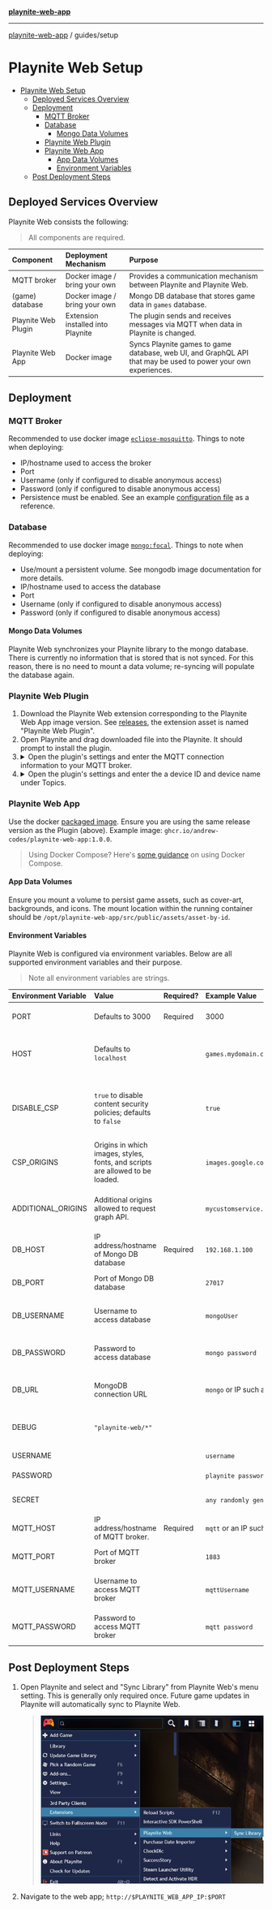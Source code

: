 [**playnite-web-app**](../../README.md)

***

[playnite-web-app](../../README.md) / guides/setup

# Playnite Web Setup

- [Playnite Web Setup](#playnite-web-setup)
  - [Deployed Services Overview](#deployed-services-overview)
  - [Deployment](#deployment)
    - [MQTT Broker](#mqtt-broker)
    - [Database](#database)
      - [Mongo Data Volumes](#mongo-data-volumes)
    - [Playnite Web Plugin](#playnite-web-plugin)
    - [Playnite Web App](#playnite-web-app)
      - [App Data Volumes](#app-data-volumes)
      - [Environment Variables](#environment-variables)
  - [Post Deployment Steps](#post-deployment-steps)

## Deployed Services Overview

Playnite Web consists the following:

> All components are required.

| Component           | Deployment Mechanism              | Purpose                                                                                                        |
| :------------------ | :-------------------------------- | :------------------------------------------------------------------------------------------------------------- |
| MQTT broker         | Docker image / bring your own     | Provides a communication mechanism between Playnite and Playnite Web.                                          |
| (game) database     | Docker image / bring your own     | Mongo DB database that stores game data in `games` database.                                                   |
| Playnite Web Plugin | Extension installed into Playnite | The plugin sends and receives messages via MQTT when data in Playnite is changed.                              |
| Playnite Web App    | Docker image                      | Syncs Playnite games to game database, web UI, and GraphQL API that may be used to power your own experiences. |

## Deployment

### MQTT Broker

Recommended to use docker image [`eclipse-mosquitto`](https://hub.docker.com/_/eclipse-mosquitto/). Things to note when deploying:

- IP/hostname used to access the broker
- Port
- Username (only if configured to disable anonymous access)
- Password (only if configured to disable anonymous access)
- Persistence must be enabled. See an example [configuration file](../../_media/mosquitto.conf) as a reference.

### Database

Recommended to use docker image [`mongo:focal`](https://hub.docker.com/_/mongo/). Things to note when deploying:

- Use/mount a persistent volume. See mongodb image documentation for more details.
- IP/hostname used to access the database
- Port
- Username (only if configured to disable anonymous access)
- Password (only if configured to disable anonymous access)

#### Mongo Data Volumes

Playnite Web synchronizes your Playnite library to the mongo database. There is currently no information that is stored that is not synced. For this reason, there is no need to mount a data volume; re-syncing will populate the database again.

### Playnite Web Plugin

1. Download the Playnite Web extension corresponding to the Playnite Web App image version. See [releases](https://github.com/andrew-codes/playnite-web/releases), the extension asset is named "Playnite Web Plugin".
2. Open Playnite and drag downloaded file into the Playnite. It should prompt to install the plugin.
3. <details><summary>Open the plugin's settings and enter the MQTT connection information to your MQTT broker.</summary>
      > ![Mqtt connection settings screenshot](docs/assets/images/mqtt-connection-screenshot.png)
   </details>
4. <details><summary>Open the plugin's settings and enter the a device ID and device name under Topics.</summary>
   > ![Topics settings screenshot](docs/assets/images/topics-screenshot.png)
   </details>

### Playnite Web App

Use the docker [packaged image](https://github.com/andrew-codes/playnite-web/pkgs/container/playnite-web-app). Ensure you are using the same release version as the Plugin (above). Example image: `ghcr.io/andrew-codes/playnite-web-app:1.0.0`.

> Using Docker Compose? Here's [some guidance](docker-compose.md) on using Docker Compose.

#### App Data Volumes

Ensure you mount a volume to persist game assets, such as cover-art, backgrounds, and icons. The mount location within the running container should be `/opt/playnite-web-app/src/public/assets/asset-by-id`.

#### Environment Variables

Playnite Web is configured via environment variables. Below are all supported environment variables and their purpose.

> Note all environment variables are strings.

| Environment Variable | Value                                                                         | Required? | Example Value                                        | Notes                                                                                      |
| :------------------- | :---------------------------------------------------------------------------- | :-------- | :--------------------------------------------------- | :----------------------------------------------------------------------------------------- |
| PORT                 | Defaults to 3000                                                              | Required  | 3000                                                 | Port in which web application is accessible.                                               |
| HOST                 | Defaults to `localhost`                                                       |           | `games.mydomain.com`                                 | The domain name or IP address of the server running Playnite Web.                          |
| DISABLE_CSP          | `true` to disable content security policies; defaults to `false`              |           | `true`                                               | May be useful when accessing via local LAN only. Will negate other options: `CSP_ORIGINS`. |
| CSP_ORIGINS          | Origins in which images, styles, fonts, and scripts are allowed to be loaded. |           | `images.google.com,gameimages.domain.com`            | Multiple values may be provided via a comma-delimited string.                              |
| ADDITIONAL_ORIGINS   | Additional origins allowed to request graph API.                              |           | `mycustomservice.mydomain.com,service2.mydomain.com` | Multiple values may be provided via a comma-delimited string.                              |
| DB_HOST              | IP address/hostname of Mongo DB database                                      | Required  | `192.168.1.100`                                      |                                                                                            |
| DB_PORT              | Port of Mongo DB database                                                     |           | `27017`                                              | Default for MongoDB image is 27017                                                         |
| DB_USERNAME          | Username to access database                                                   |           | `mongoUser`                                          | Only required if disabled anonymous access                                                 |
| DB_PASSWORD          | Password to access database                                                   |           | `mongo password`                                     | Only required if disabled anonymous access                                                 |
| DB_URL               | MongoDB connection URL                                                        |           | `mongo` or IP such as `192.168.1.101`                | Alternative to individual DB connection options                                            |
| DEBUG                | `"playnite-web/*"`                                                            |           |                                                      | For troubleshooting; send logs to STDIO                                                    |
| USERNAME             |                                                                               |           | `username`                                           | Username used to login                                                                     |
| PASSWORD             |                                                                               |           | `playnite password`                                  | Password value used to login                                                               |
| SECRET               |                                                                               |           | `any randomly generated long string value`           | Secret used to protect credentials                                                         |
| MQTT_HOST            | IP address/hostname of MQTT broker.                                           | Required  | `mqtt` or an IP such as `192.168.1.102`              |                                                                                            |
| MQTT_PORT            | Port of MQTT broker                                                           |           | `1883`                                               | Default for MQTT image is 1883                                                             |
| MQTT_USERNAME        | Username to access MQTT broker                                                |           | `mqttUsername`                                       | Only required if disabled anonymous access                                                 |
| MQTT_PASSWORD        | Password to access MQTT broker                                                |           | `mqtt password`                                      | Only required if disabled anonymous access                                                 |

## Post Deployment Steps

1. Open Playnite and select and "Sync Library" from Playnite Web's menu setting. This is generally only required once. Future game updates in Playnite will automatically sync to Playnite Web.
   > ![Sync Library menu setting](docs/assets/images/sync-library-menu-setting.png)
1. Navigate to the web app; `http://$PLAYNITE_WEB_APP_IP:$PORT`
